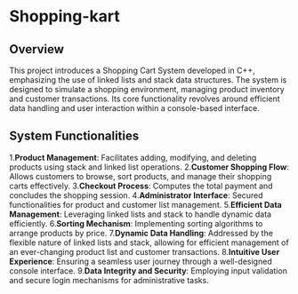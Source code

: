 # Shopping-kart

## Overview

This project introduces a Shopping Cart System developed in C++, emphasizing the use of linked lists and stack data structures. The system is designed to simulate a shopping environment, managing product inventory and customer transactions. Its core functionality revolves around efficient data handling and user interaction within a console-based interface.

## System Functionalities

1.**Product Management**: Facilitates adding, modifying, and deleting products using stack and linked list operations.
2.**Customer Shopping Flow**: Allows customers to browse, sort products, and manage their shopping carts effectively.
3.**Checkout Process**: Computes the total payment and concludes the shopping session.
4.**Administrator Interface**: Secured functionalities for product and customer list management.
5.**Efficient Data Management**: Leveraging linked lists and stack to handle dynamic data efficiently.
6.**Sorting Mechanism**: Implementing sorting algorithms to arrange products by price.
7.**Dynamic Data Handling**: Addressed by the flexible nature of linked lists and stack, allowing for efficient management of an ever-changing product list and customer transactions.
8.**Intuitive User Experience**: Ensuring a seamless user journey through a well-designed console interface.
9.**Data Integrity and Security**: Employing input validation and secure login mechanisms for administrative tasks.
